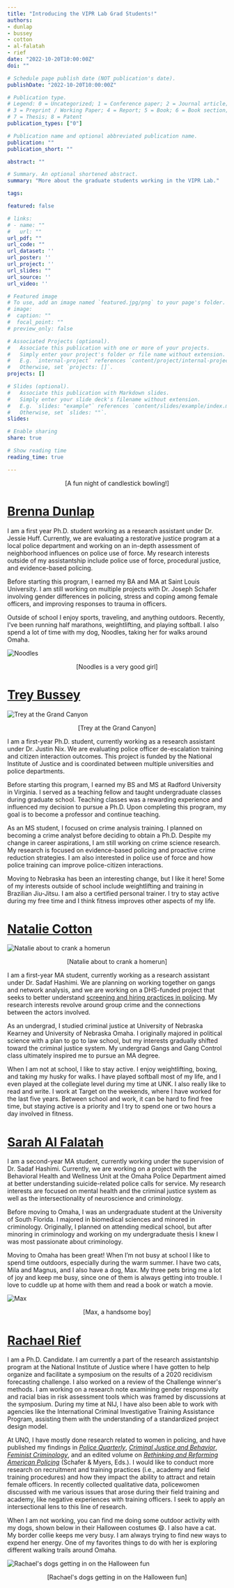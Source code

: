 ```yaml
---
title: "Introducing the VIPR Lab Grad Students!"
authors:
- dunlap
- bussey
- cotton
- al-falatah
- rief
date: "2022-10-20T10:00:00Z"
doi: ""

# Schedule page publish date (NOT publication's date).
publishDate: "2022-10-20T10:00:00Z"

# Publication type.
# Legend: 0 = Uncategorized; 1 = Conference paper; 2 = Journal article;
# 3 = Preprint / Working Paper; 4 = Report; 5 = Book; 6 = Book section;
# 7 = Thesis; 8 = Patent
publication_types: ["0"]

# Publication name and optional abbreviated publication name.
publication: ""
publication_short: ""

abstract: ""

# Summary. An optional shortened abstract.
summary: "More about the graduate students working in the VIPR Lab."

tags:

featured: false

# links:
# - name: ""
#   url: ""
url_pdf: ""
url_code: ""
url_dataset: ''
url_poster: ''
url_project: ''
url_slides: ""
url_source: ''
url_video: ''

# Featured image
# To use, add an image named `featured.jpg/png` to your page's folder. 
# image: 
#  caption: ""
#  focal_point: ""
# preview_only: false

# Associated Projects (optional).
#   Associate this publication with one or more of your projects.
#   Simply enter your project's folder or file name without extension.
#   E.g. `internal-project` references `content/project/internal-project/index.md`.
#   Otherwise, set `projects: []`.
projects: []

# Slides (optional).
#   Associate this publication with Markdown slides.
#   Simply enter your slide deck's filename without extension.
#   E.g. `slides: "example"` references `content/slides/example/index.md`.
#   Otherwise, set `slides: ""`.
slides:

# Enable sharing
share: true

# Show reading time
reading_time: true

---
```


<p align = "center">
[A fun night of candlestick bowling!]
</p>

# [Brenna Dunlap](https://www.viprlab.org/author/brenna-dunlap/) 

I am a first year Ph.D. student working as a research assistant under Dr. Jessie Huff. Currently, we are evaluating a restorative justice program at a local police department and working on an in-depth assessment of neighborhood influences on police use of force. My research interests outside of my assistantship include police use of force, procedural justice, and evidence-based policing. 
 
Before starting this program, I earned my BA and MA at Saint Louis University. I am still working on multiple projects with Dr. Joseph Schafer involving gender differences in policing, stress and coping among female officers, and improving responses to trauma in officers. 
 
Outside of school I enjoy sports, traveling, and anything outdoors. Recently, I’ve been running half marathons, weightlifting, and playing softball. I also spend a lot of time with my dog, Noodles, taking her for walks around Omaha.

![Noodles](noodles.jpeg)

<p align = "center">
[Noodles is a very good girl]
</p>

# [Trey Bussey](https://www.viprlab.org/author/preston-trey-bussey/) 

![Trey at the Grand Canyon](bussey.jpeg)

<p align = "center">
[Trey at the Grand Canyon]
</p>

I am a first-year Ph.D. student, currently working as a research assistant under Dr. Justin Nix. We are evaluating police officer de-escalation training and citizen interaction outcomes. This project is funded by the National Institute of Justice and is coordinated between multiple universities and police departments.
 
Before starting this program, I earned my BS and MS at Radford University in Virginia. I served as a teaching fellow and taught undergraduate classes during graduate school. Teaching classes was a rewarding experience and influenced my decision to pursue a Ph.D. Upon completing this program, my goal is to become a professor and continue teaching. 
 
As an MS student, I focused on crime analysis training. I planned on becoming a crime analyst before deciding to obtain a Ph.D. Despite my change in career aspirations, I am still working on crime science research. My research is focused on evidence-based policing and proactive crime reduction strategies. I am also interested in police use of force and how police training can improve police-citizen interactions.  
 
Moving to Nebraska has been an interesting change, but I like it here! Some of my interests outside of school include weightlifting and training in Brazilian Jiu-Jitsu. I am also a certified personal trainer. I try to stay active during my free time and I think fitness improves other aspects of my life.

# [Natalie Cotton](https://www.viprlab.org/author/natalie-cotton/)

![Natalie about to crank a homerun](cotton.jpg)

<p align = "center">
[Natalie about to crank a homerun]
</p>

I am a first-year MA student, currently working as a research assistant under Dr. Sadaf Hashimi. We are planning on working together on gangs and network analysis, and we are working on a DHS-funded project that seeks to better understand [screening and hiring practices in policing](https://www.viprlab.org/post/21-11-23-dhs-insider-threats/). My research interests revolve around group crime and the connections between the actors involved. 

As an undergrad, I studied criminal justice at University of Nebraska Kearney and University of Nebraska Omaha. I originally majored in political science with a plan to go to law school, but my interests gradually shifted toward the criminal justice system. My undergrad Gangs and Gang Control class ultimately inspired me to pursue an MA degree.

When I am not at school, I like to stay active. I enjoy weightlifting, boxing, and taking my husky for walks. I have played softball most of my life, and I even played at the collegiate level during my time at UNK. I also really like to read and write. I work at Target on the weekends, where I have worked for the last five years. Between school and work, it can be hard to find free time, but staying active is a priority and I try to spend one or two hours a day involved in fitness. 

# [Sarah Al Falatah](https://www.viprlab.org/author/brenna-dunlap/sarah-al-falatah) 

I am a second-year MA student, currently working under the supervision of Dr. Sadaf Hashimi. Currently, we are working on a project with the Behavioral Health and Wellness Unit at the Omaha Police Department aimed at better understanding suicide-related police calls for service. My research interests are focused on mental health and the criminal justice system as well as the intersectionality of neuroscience and criminology.

Before moving to Omaha, I was an undergraduate student at the University of South Florida. I majored in biomedical sciences and minored in criminology. Originally, I planned on attending medical school, but after minoring in criminology and working on my undergraduate thesis I knew I was most passionate about criminology. 

Moving to Omaha has been great! When I’m not busy at school I like to spend time outdoors, especially during the warm summer. I have two cats, Mila and Magnus, and I also have a dog, Max. My three pets bring me a lot of joy and keep me busy, since one of them is always getting into trouble. I love to cuddle up at home with them and read a book or watch a movie. 

![Max](max.jpg)

<p align = "center">
[Max, a handsome boy]
</p>

# [Rachael Rief](https://www.viprlab.org/author/rachael-rief/)  

I am a Ph.D. Candidate. I am currently a part of the research assistantship program at the National Institute of Justice where I have gotten to help organize and facilitate a symposium on the results of a 2020 recidivism forecasting challenge. I also worked on a review of the Challenge winner's methods. I am working on a research note examining gender responsivity and racial bias in risk assessment tools which was framed by discussions at the symposium. During my time at NIJ, I have also been able to work with agencies like the International Criminal Investigative Training Assistance Program, assisting them with the understanding of a standardized project design model. 

At UNO, I have mostly done research related to women in policing, and have published my findings in [*Police Quarterly*](https://doi.org/10.1177/1098611120917942), [*Criminal Justice and Behavior*](https://doi.org/10.1177/0093854821993508), [*Feminist Criminology*](https://doi.org/10.1177/1557085120937799), and an edited volume on [*Rethinking and Reforming American Policing*](https://link.springer.com/chapter/10.1007/978-3-030-88896-1_7) (Schafer & Myers, Eds.). I would like to conduct more research on recruitment and training practices (i.e., academy and field training procedures) and how they impact the ability to attract and retain female officers. In recently collected qualitative data, policewomen discussed with me various issues that arose during their field training and academy, like negative experiences with training officers. I seek to apply an intersectional lens to this line of research. 

When I am not working, you can find me doing some outdoor activity with my dogs, shown below in their Halloween costumes 😄. I also have a cat. My border collie keeps me very busy. I am always trying to find new ways to expend her energy. One of my favorites things to do with her is exploring different walking trails around Omaha. 

![Rachael's dogs getting in on the Halloween fun](riefs-dogs.png)

<p align = "center">
[Rachael's dogs getting in on the Halloween fun]
</p>